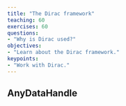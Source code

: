 ```yaml
---
title: "The Dirac framework"
teaching: 60
exercises: 60
questions:
- "Why is Dirac used?"
objectives:
- "Learn about the Dirac framework."
keypoints:
- "Work with Dirac."
---
```




## AnyDataHandle


